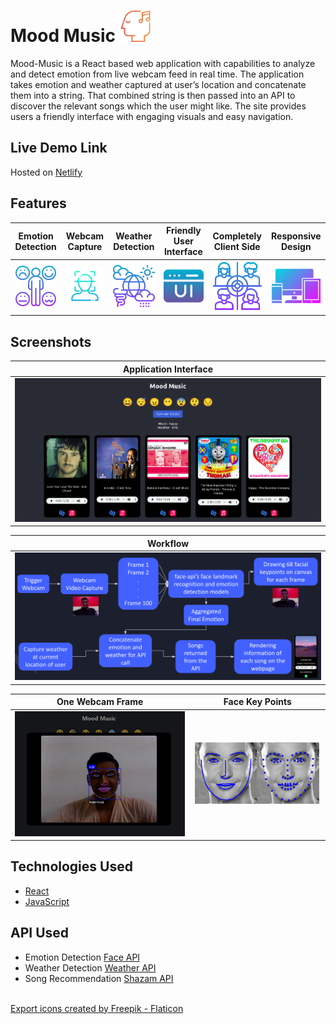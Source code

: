 # Mood Music <img src="https://github.com/arnavbansal25/mood-music/blob/main/logo.png" width=50>
Mood-Music is a React based web application with capabilities to analyze and detect emotion from live webcam feed in real time. The application takes emotion and weather captured at user’s location and concatenate them into a string. That combined string is then passed into an API to discover the relevant songs which the user might like. The site provides users a friendly interface with engaging visuals and easy navigation.

## Live Demo Link
Hosted on [Netlify](https://mood-music-ab.netlify.app/)

## Features
| Emotion Detection | Webcam Capture | Weather Detection | Friendly User Interface | Completely Client Side | Responsive Design |
|       :---:       |      :---:     |       :---:       |          :---:          |         :---:          |       :---:       |
| <img src="https://github.com/arnavbansal25/mood-music/blob/main/screenshots/f_emotion_detection.png" width=100> | <img src="https://github.com/arnavbansal25/mood-music/blob/main/screenshots/f_webcam_capture.png" width=100> | <img src="https://github.com/arnavbansal25/mood-music/blob/main/screenshots/f_weather_detection.png" width=100> | <img src="https://github.com/arnavbansal25/mood-music/blob/main/screenshots/f_friendly_ui.png" width=100> | <img src="https://github.com/arnavbansal25/mood-music/blob/main/screenshots/f_client_side.png" width=100> | <img src="https://github.com/arnavbansal25/mood-music/blob/main/screenshots/f_responsive_design.png" width=100> |

## Screenshots
| Application Interface |
|          :---:        |
| <img src="https://github.com/arnavbansal25/mood-music/blob/main/screenshots/interface1.png" width=1000> |

| Workflow |
|   :---:  |
| <img src="https://github.com/arnavbansal25/mood-music/blob/main/screenshots/workflow.png"> |

| One Webcam Frame | Face Key Points |
|      :---:       |      :---:      |
| <img src="https://github.com/arnavbansal25/mood-music/blob/main/screenshots/webcam_frame.jpg"> | <img src="https://github.com/arnavbansal25/mood-music/blob/main/screenshots/face_key_points.png"> |

## Technologies Used
- [React](https://reactjs.org/)
- [JavaScript](https://www.javascript.com/)

## API Used
* Emotion Detection [Face API](https://justadudewhohacks.github.io/face-api.js/docs/index.html)
* Weather Detection [Weather API](https://www.weatherapi.com/)
* Song Recommendation [Shazam API](https://rapidapi.com/apidojo/api/shazam)

&nbsp;
\
<a href="https://www.flaticon.com/free-icons/export" title="export icons">Export icons created by Freepik - Flaticon</a>
